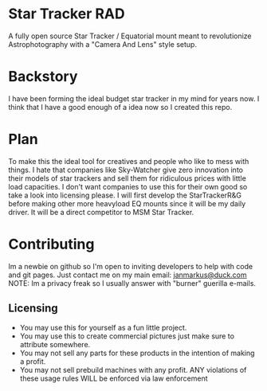 # Star Tracker RAD
A fully open source Star Tracker / Equatorial mount meant to revolutionize Astrophotography with a "Camera And Lens" style setup. 

# Backstory
I have been forming the ideal budget star tracker in my mind for years now. I think that I have a good enough of a idea now so I created this repo.

# Plan
To make this the ideal tool for creatives and people who like to mess with things. I hate that companies like Sky-Watcher give zero innovation into their models of star trackers and sell them for ridiculous prices with little load capacities. I don't want companies to use this for their own good so take a look into licensing please. I will first develop the StarTrackerR&G before making other more heavyload EQ mounts since it will be my daily driver. It will be a direct competitor to MSM Star Tracker.

# Contributing
Im a newbie on github so I'm open to inviting developers to help with code and git pages. Just contact me on my main email: janmarkus@duck.com NOTE: Im a privacy freak so I usually answer with "burner" guerilla e-mails.

## Licensing
- You may use this for yourself as a fun little project.
- You may use this to create commercial pictures just make sure to attribute somewhere.
- You may not sell any parts for these products in the intention of making a profit.
- You may not sell prebuild machines with any profit.
ANY violations of these usage rules WILL be enforced via law enforcement
